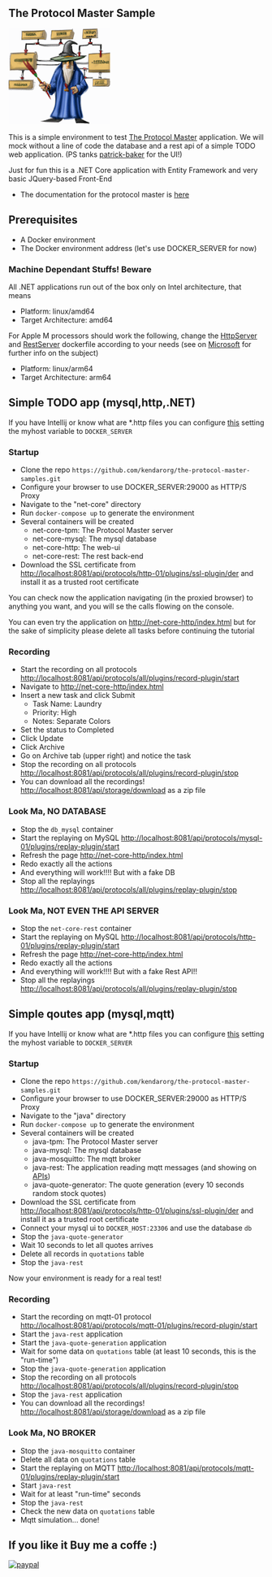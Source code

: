 ## The Protocol Master Sample

![](protocolmaster_s.gif)

This is a simple environment to test [The Protocol Master](https://github.com/kendarorg/the-protocol-master)
application. We will mock without a line of code the database and a rest api of a simple TODO web application.
(PS tanks [patrick-baker](https://github.com/patrick-baker/to-do-list) for the UI!)

Just for fun this is a .NET Core application with Entity Framework
and very basic JQuery-based Front-End

* The documentation for the protocol master is [here](https://github.com/kendarorg/the-protocol-master)

## Prerequisites

* A Docker environment
* The Docker environment address (let's use DOCKER_SERVER for now)

### Machine Dependant Stuffs! Beware

All .NET applications run out of the box only on Intel architecture, that means

* Platform: linux/amd64
* Target Architecture: amd64

For Apple M processors should work the following, change the [HttpServer](net-core/HttpServer/Dockerfile)
and [RestServer](net-core/RestServer/Dockerfile) dockerfile according to your needs (see on
[Microsoft](https://devblogs.microsoft.com/dotnet/improving-multiplatform-container-support/) for
further info on the subject)

* Platform: linux/arm64
* Target Architecture: arm64

## Simple TODO app (mysql,http,.NET)

If you have Intellij or know what are *.http files you can configure [this](net-core/someutilities.http) setting the
myhost variable to ```DOCKER_SERVER```

### Startup

* Clone the repo ```https://github.com/kendarorg/the-protocol-master-samples.git```
* Configure your browser to use DOCKER_SERVER:29000 as HTTP/S Proxy
* Navigate to the "net-core" directory
* Run ```docker-compose up``` to generate the environment
* Several containers will be created
  * net-core-tpm: The Protocol Master server
  * net-core-mysql: The mysql database
  * net-core-http: The web-ui
  * net-core-rest: The rest back-end
* Download the SSL certificate from [http://localhost:8081/api/protocols/http-01/plugins/ssl-plugin/der](http://localhost:8081/api/protocols/http-01/plugins/ssl-plugin/der) and install
  it as a trusted root certificate

You can check now the application navigating (in the proxied browser) to anything
you want, and you will se the calls flowing on the console.

You can even try the application on [http://net-core-http/index.html](http://net-core-http/index.html)
but for the sake of simplicity please delete all tasks before continuing the tutorial

### Recording

* Start the recording on all protocols [http://localhost:8081/api/protocols/all/plugins/record-plugin/start](http://localhost:8081/api/protocols/all/plugins/record-plugin/start)
* Navigate to [http://net-core-http/index.html](http://net-core-http/index.html)
* Insert a new task and click Submit
    * Task Name: Laundry
    * Priority: High
    * Notes: Separate Colors
* Set the status to Completed
* Click Update
* Click Archive
* Go on Archive tab (upper right) and notice the task
* Stop the recording on all protocols [http://localhost:8081/api/protocols/all/plugins/record-plugin/stop](http://localhost:8081/api/protocols/all/plugins/record-plugin/stop)
* You can download all the recordings! [http://localhost:8081/api/storage/download](http://localhost:8081/api/storage/download) as a zip file

### Look Ma, NO DATABASE

* Stop the ```db_mysql``` container
* Start the replaying on MySQL [http://localhost:8081/api/protocols/mysql-01/plugins/replay-plugin/start](http://localhost:8081/api/protocols/mysql-01/plugins/replay-plugin/start)
* Refresh the page [http://net-core-http/index.html](http://net-core-http/index.html)
* Redo exactly all the actions
* And everything will work!!!! But with a fake DB
* Stop all the replayings [http://localhost:8081/api/protocols/all/plugins/replay-plugin/stop](http://localhost:8081/api/protocols/all/plugins/replay-plugin/stop)

### Look Ma, NOT EVEN THE API SERVER

* Stop the ```net-core-rest``` container
* Start the replaying on MySQL [http://localhost:8081/api/protocols/http-01/plugins/replay-plugin/start](http://localhost:8081/api/protocols/http-01/plugins/replay-plugin/start)
* Refresh the page [http://net-core-http/index.html](http://net-core-http/index.html)
* Redo exactly all the actions
* And everything will work!!!! But with a fake Rest API!!
* Stop all the replayings [http://localhost:8081/api/protocols/all/plugins/replay-plugin/stop](http://localhost:8081/api/protocols/all/plugins/replay-plugin/stop)

## Simple qoutes app (mysql,mqtt)

If you have Intellij or know what are *.http files you can configure [this](net-core/someutilities.http) setting the
myhost variable to ```DOCKER_SERVER```

### Startup

* Clone the repo ```https://github.com/kendarorg/the-protocol-master-samples.git```
* Configure your browser to use DOCKER_SERVER:29000 as HTTP/S Proxy
* Navigate to the "java" directory
* Run ```docker-compose up``` to generate the environment
* Several containers will be created
  * java-tpm: The Protocol Master server
  * java-mysql: The mysql database
  * java-mosquitto: The mqtt broker
  * java-rest: The application reading mqtt messages (and showing on [APIs](java-rest/swagger-ui/index.html))
  * java-quote-generator: The quote generation (every 10 seconds random stock quotes)
* Download the SSL certificate from [http://localhost:8081/api/protocols/http-01/plugins/ssl-plugin/der](http://localhost:8081/api/protocols/http-01/plugins/ssl-plugin/der) and install
  it as a trusted root certificate
* Connect your mysql ui to ```DOCKER_HOST:23306``` and use the database ```db```
* Stop the ```java-quote-generator```
* Wait 10 seconds to let all quotes arrives
* Delete all records in ```quotations``` table
* Stop the ```java-rest```

Now your environment is ready for a real test!


### Recording

* Start the recording on mqtt-01 protocol [http://localhost:8081/api/protocols/mqtt-01/plugins/record-plugin/start](http://localhost:8081/api/protocols/mqtt-01/plugins/record-plugin/start)
* Start the ```java-rest``` application
* Start the ```java-quote-generation``` application
* Wait for some data on ```quotations``` table (at least 10 seconds, this is the "run-time")
* Stop the ```java-quote-generation``` application
* Stop the recording on all protocols [http://localhost:8081/api/protocols/all/plugins/record-plugin/stop](http://localhost:8081/api/protocols/all/plugins/record-plugin/stop)
* Stop the ```java-rest``` application
* You can download all the recordings! [http://localhost:8081/api/storage/download](http://localhost:8081/api/storage/download) as a zip file


### Look Ma, NO BROKER

* Stop the ```java-mosquitto``` container
* Delete all data on ```quotations``` table
* Start the replaying on MQTT [http://localhost:8081/api/protocols/mqtt-01/plugins/replay-plugin/start](http://localhost:8081/api/protocols/mqtt-01/plugins/replay-plugin/start)
* Start ```java-rest```
* Wait for at least "run-time" seconds
* Stop the ```java-rest```
* Check the new data on ```quotations``` table
* Mqtt simulation... done!

## If you like it Buy me a coffe :)

[![paypal](https://www.paypalobjects.com/en_US/i/btn/btn_donateCC_LG.gif)](https://www.paypal.com/paypalme/kendarorg/1)

<br>
